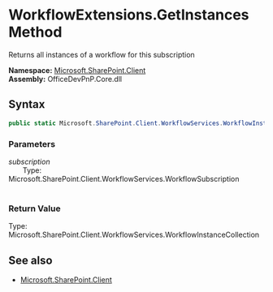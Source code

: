 # WorkflowExtensions.GetInstances Method  
Returns all instances of a workflow for this subscription  

**Namespace:** [Microsoft.SharePoint.Client](Microsoft.SharePoint.Client.md)  
**Assembly:** OfficeDevPnP.Core.dll  
## Syntax
```C#
public static Microsoft.SharePoint.Client.WorkflowServices.WorkflowInstanceCollection GetInstances(WorkflowSubscription subscription)
```
### Parameters
*subscription*  
&emsp;&emsp;Type: Microsoft.SharePoint.Client.WorkflowServices.WorkflowSubscription  
&emsp;&emsp;  
  
### Return Value
Type: Microsoft.SharePoint.Client.WorkflowServices.WorkflowInstanceCollection  


## See also
- [Microsoft.SharePoint.Client](Microsoft.SharePoint.Client.md)
